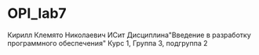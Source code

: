 # OPI_lab7
Кирилл 
Клемято
Николаевич
ИСит
Дисциплина"Введение в разработку программного обеспечения"
Курс 1, Группа 3, подгруппа 2
